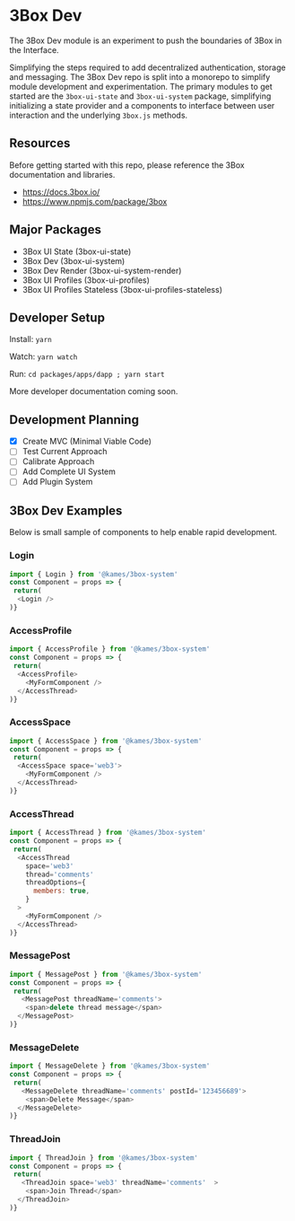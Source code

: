 # 3Box Dev
The 3Box Dev module is an experiment to push the boundaries of 3Box in the Interface.

Simplifying the steps required to add decentralized authentication, storage and messaging. The 3Box Dev repo is split into a monorepo to simplify module development and experimentation. The primary modules to get started are the `3box-ui-state` and `3box-ui-system` package, simplifying initializing a state provider and a components to interface between user interaction and the underlying `3box.js` methods.

## Resources
Before getting started with this repo, please reference the 3Box documentation and libraries.
- https://docs.3box.io/
- https://www.npmjs.com/package/3box

## Major Packages
- 3Box UI State (3box-ui-state)
- 3Box Dev (3box-ui-system)
- 3Box Dev Render (3box-ui-system-render)
- 3Box UI Profiles (3box-ui-profiles)
- 3Box UI Profiles Stateless (3box-ui-profiles-stateless)

## Developer Setup

Install: `yarn`

Watch: `yarn watch`

Run: `cd packages/apps/dapp ; yarn start`

More developer documentation coming soon.

## Development Planning
- [x] Create MVC (Minimal Viable Code)
- [ ] Test Current Approach
- [ ] Calibrate Approach
- [ ] Add Complete UI System
- [ ] Add Plugin System

## 3Box Dev Examples
Below is small sample of components to help enable rapid development.


### Login
```js
import { Login } from '@kames/3box-system'
const Component = props => { 
 return(
  <Login />
)}
```

### AccessProfile
```js
import { AccessProfile } from '@kames/3box-system'
const Component = props => { 
 return(
  <AccessProfile>
    <MyFormComponent />
  </AccessThread>
)}
```

### AccessSpace
```js
import { AccessSpace } from '@kames/3box-system'
const Component = props => { 
 return(
  <AccessSpace space='web3'>
    <MyFormComponent />
  </AccessThread>
)}
```

### AccessThread
```js
import { AccessThread } from '@kames/3box-system'
const Component = props => { 
 return(
  <AccessThread
    space='web3'
    thread='comments'
    threadOptions={
      members: true,
    }
  >
    <MyFormComponent />
  </AccessThread>
)}
```

### MessagePost
```js
import { MessagePost } from '@kames/3box-system'
const Component = props => { 
 return(
   <MessagePost threadName='comments'>
    <span>delete thread message</span>
  </MessagePost>
)}
```

### MessageDelete
```js
import { MessageDelete } from '@kames/3box-system'
const Component = props => { 
 return(
   <MessageDelete threadName='comments' postId='123456689'>
    <span>Delete Message</span>
  </MessageDelete>
)}
```

### ThreadJoin
```js
import { ThreadJoin } from '@kames/3box-system'
const Component = props => { 
 return(
   <ThreadJoin space='web3' threadName='comments'  >
    <span>Join Thread</span>
  </ThreadJoin>
)}
```